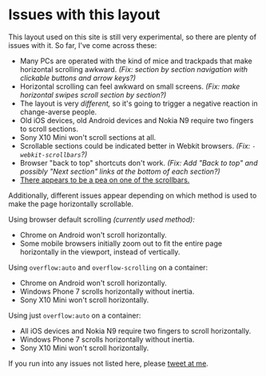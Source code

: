 # Issues with this layout

This layout used on this site is still very experimental, so there are plenty of issues with it. So far, I've come across these:

- Many PCs are operated with the kind of mice and trackpads that make horizontal scrolling awkward. _(Fix: section by section navigation with clickable buttons and arrow keys?)_
- Horizontal scrolling can feel awkward on small screens. _(Fix: make horizontal swipes scroll section by section?)_
- The layout is very _different,_ so it's going to trigger a negative reaction in change-averse people.
- Old iOS devices, old Android devices and Nokia N9 require two fingers to scroll sections.
- Sony X10 Mini won't scroll sections at all.
- Scrollable sections could be indicated better in Webkit browsers. _(Fix: `-webkit-scrollbars`?)_
- Browser "back to top" shortcuts don't work. _(Fix: Add "Back to top" and possibly "Next section" links at the bottom of each section?)_
- [There appears to be a pea on one of the scrollbars.](https://twitter.com/benbrignell/status/295925510003908608)

Additionally, different issues appear depending on which method is used to make the page horizontally scrollable.

Using browser default scrolling _(currently used method):_

- Chrome on Android won't scroll horizontally.
- Some mobile browsers initially zoom out to fit the entire page horizontally in the viewport, instead of vertically.

Using `overflow:auto` and `overflow-scrolling` on a container:

- Chrome on Android won't scroll horizontally.
- Windows Phone 7 scrolls horizontally without inertia.
- Sony X10 Mini won't scroll horizontally.

Using just `overflow:auto` on a container:

- All iOS devices and Nokia N9 require two fingers to scroll horizontally.
- Windows Phone 7 scrolls horizontally without inertia.
- Sony X10 Mini won't scroll horizontally.

If you run into any issues not listed here, please [tweet at me](http://twitter.com/jonikorpi/).